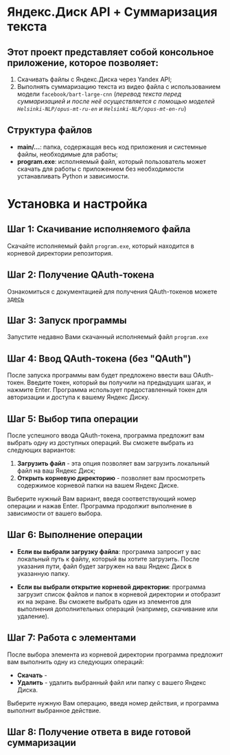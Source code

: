 # Яндекс.Диск API + Суммаризация текста

## Этот проект представляет собой консольное приложение, которое позволяет:
1. Скачивать файлы с Яндекс.Диска через Yandex API;
2. Выполнять суммаризацию текста из видео файла с использованием модели `facebook/bart-large-cnn` (*перевод текста перед суммаризацией и после неё осуществляется с помощью моделей `Helsinki-NLP/opus-mt-ru-en` и `Helsinki-NLP/opus-mt-en-ru`*)

## Структура файлов
- **main/...**: папка, содержащая весь код приложения и системные файлы, необходимые для работы;
- **program.exe**: исполняемый файл, который пользователь может скачать для работы с приложением без необходимости устанавливать Python и зависимости.

# Установка и настройка

## Шаг 1: Скачивание исполняемого файла
Скачайте исполняемый файл `program.exe`, который находится в корневой директории репозитория.

## Шаг 2: Получение QAuth-токена
Ознакомиться с документацией для получения QAuth-токенов можете [здесь](https://yandex.ru/dev/disk-api/doc/ru/concepts/quickstart)

## Шаг 3: Запуск программы
Запустите недавно Вами скачанный исполняемый файл `program.exe`

## Шаг 4: Ввод QAuth-токена (без "QAuth")
После запуска программы вам будет предложено ввести ваш OAuth-токен. Введите токен, который вы получили на предыдущих шагах, и нажмите Enter. Программа использует предоставленный токен для авторизации и доступа к вашему Яндекс Диску.

## Шаг 5: Выбор типа операции
После успешного ввода QAuth-токена, программа предложит вам выбрать одну из доступных операций. Вы сможете выбрать из следующих вариантов:

1. **Загрузить файл** - эта опция позволяет вам загрузить локальный файл на ваш Яндекс Диск;
2. **Открыть корневую директорию** - позволяет вам просмотреть содержимое корневой папки на вашем Яндекс Диске.

Выберите нужный Вам вариант, введя соответствующий номер операции и нажав Enter. Программа продолжит выполнение в зависимости от вашего выбора.

## Шаг 6: Выполнение операции

- **Если вы выбрали загрузку файла**: программа запросит у вас локальный путь к файлу, который вы хотите загрузить. После указания пути, файл будет загружен на ваш Яндекс Диск в указанную папку.
  
- **Если вы выбрали открытие корневой директории**: программа загрузит список файлов и папок в корневой директории и отобразит их на экране. Вы сможете выбрать один из элементов для выполнения дополнительных операций (например, скачивание или удаление).

## Шаг 7: Работа с элементами

После выбора элемента из корневой директории программа предложит вам выполнить одну из следующих операций:

- **Скачать** - 
- **Удалить** - удалить выбранный файл или папку с вашего Яндекс Диска.

Выберите нужную Вам операцию, введя номер действия, и программа выполнит выбранное действие.

## Шаг 8: Получение ответа в виде готовой суммаризации
